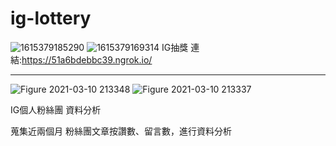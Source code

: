 # ig-lottery
![1615379185290](https://user-images.githubusercontent.com/72694089/110635718-5f85d680-81e6-11eb-903d-d2996d7fe012.jpg)
![1615379169314](https://user-images.githubusercontent.com/72694089/110635734-64e32100-81e6-11eb-9535-61a580646132.jpg)
IG抽獎
連結:https://51a6bdebbc39.ngrok.io/

----------------------------------------------

![Figure 2021-03-10 213348](https://user-images.githubusercontent.com/72694089/110637441-5c8be580-81e8-11eb-8b8d-985fc4f7c7bb.png)
![Figure 2021-03-10 213337](https://user-images.githubusercontent.com/72694089/110637453-5f86d600-81e8-11eb-9262-4aaeaefc2b74.png)

IG個人粉絲團  資料分析

蒐集近兩個月 粉絲團文章按讚數、留言數，進行資料分析
